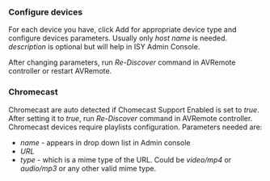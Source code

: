 ### Configure devices

For each device you have, click Add for appropriate device type and configure devices parameters.
Usually only *host name* is needed. *description* is optional but will help in ISY Admin Console.

After changing parameters, run *Re-Discover* command in AVRemote controller or restart AVRemote.


### Chromecast

Chromecast are auto detected if Chomecast Support Enabled is set to *true*. After setting it to *true*, run *Re-Discover* command in AVRemote controller. Chromecast devices require playlists configuration. Parameters needed are:
* *name* - appears in drop down list in Admin console
* *URL*
* *type* - which is a mime type of the URL. Could be *video/mp4* or *audio/mp3* or any other valid mime type.
